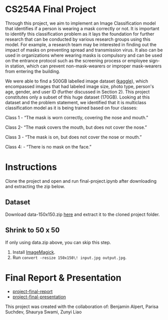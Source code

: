 # CS254A Final Project

Through this project, we aim to implement an Image Classification model that identifies if a person is wearing a mask correctly or not. It is important to identify this classification problem as it lays the foundation for further research that can be conducted by various research groups using this model. For example, a research team may be interested in finding out the impact of masks on preventing spread and transmission virus. It also can be used in organizations where wearing masks is compulsory and can be used on the entrance protocol such as the screening process or employee sign-in station, which can prevent non-mask-wearers or improper mask-wearers from entering the building. 

We were able to find a 500GB labelled image dataset ([kaggle](https://www.kaggle.com/datasets/tapakah68/medical-masks-part1)), which encompassed images that had labeled image size, photo type, person's age, gender, and user ID (further discussed in Section 2). This project constitutes only a subset of this huge dataset (170GB). Looking at this dataset and the problem statement, we identified that it is multiclass classification model as it is being trained based on four classes:

Class 1 - “The mask is worn correctly, covering the nose and mouth.”

Class 2- “The mask covers the mouth, but does not cover the nose.”

Class 3 - “The mask is on, but does not cover the nose or mouth.”

Class 4: - “There is no mask on the face.”

# Instructions
Clone the project and open and run final-project.ipynb after downloading and extracting the zip below.

## Dataset
Download data-150x150.zip [here](https://drive.google.com/drive/u/0/folders/1rn1G4S36BqzP2FIoQuiycusdiU2tpI6n) and extract it to the cloned project folder.

## Shrink to 50 x 50
If only using data.zip above, you can skip this step.
1. Install [ImageMagick](https://imagemagick.org/index.php).
2. Run ```convert -resize 150x150\! input.jpg output.jpg```.

# Final Report & Presentation
- [project-final-report](https://drive.google.com/drive/u/0/folders/1rn1G4S36BqzP2FIoQuiycusdiU2tpI6n)
- [project-final-presentation](https://drive.google.com/drive/u/0/folders/1rn1G4S36BqzP2FIoQuiycusdiU2tpI6n)

This project was created with the collaboration of: Benjamin Alpert, Parisa Suchdev, Shaurya Swami, Zunyi Liao
